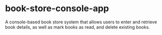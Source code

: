 # book-store-console-app
A console-based book store system that allows users to enter and retrieve book details, as well as mark books as read, and delete existing books.
